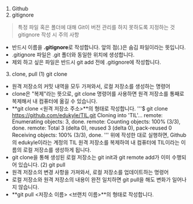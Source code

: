 1. Github
2. gitignore
> 특정 파일 혹은 폴더에 대해 Git이 버전 관리를 하지 못하도록 지정하는 것
gitignore 작성 시 주의 사항
- 반드시 이름을 **.gitignore**로 작성합니다. 앞의 점(.)은 숨김 파일이라는 뜻입니다.
- .gitignore 파일은 .git 폴더와 동일한 위치에 생성합니다.
- 제외 하고 싶은 파일은 반드시 git add 전에 .gitignore에 작성합니다.
3. clone, pull
(1) git clone
- 원격 저장소의 커밋 내역을 모두 가져와서, 로컬 저장소를 생성하는 명령어
- clone은 "복제"라는 뜻으로, git clone 명령어를 사용하면 원격 저장소를 통째로 복제해서 내 컴퓨터에 옮길 수 있습니다.
- **git clone <원격 저장소 주소>**의 형태로 작성합니다.
'''$ git clone https://github.com/edukyle/TIL.git
Cloning into 'TIL'...
remote: Enumerating objects: 3, done.
remote: Counting objects: 100% (3/3), done.
remote: Total 3 (delta 0), reused 3 (delta 0), pack-reused 0
Receiving objects: 100% (3/3), done.
'''
위에 작성한 대로 실행하면, Github의 edukyle이라는 계정의 TIL 원격 저장소를 복제하여 내 컴퓨터에 TIL이라는 이름의 로컬 저장소를 생성하게 됩니다.
- git clone을 통해 생성된 로컬 저장소는 git init과 git remote add가 이미 수행되어 있습니다.
(2) git pull
- 원격 저장소의 변경 사항을 가져와서, 로컬 저장소를 업데이트하는 명령어
- 로컬 저장소와 원격 저장소의 내용이 완전 일치하면 git pull을 해도 변화가 일어나지 않습니다.
- **git pull <저장소 이름> <브랜치 이름>**의 형태로 작성합니다.